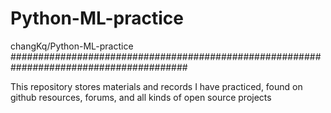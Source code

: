 # Python-ML-practice
changKq/Python-ML-practice
########################################################################################

This repository stores materials and records I have practiced, found on github resources, forums, and all kinds of open source projects 
